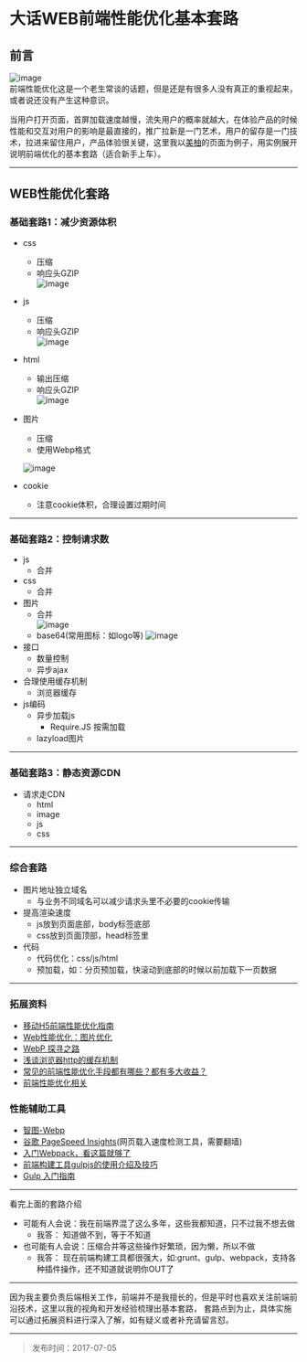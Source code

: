 # 大话WEB前端性能优化基本套路

## 前言   
![image](https://sflaqiu.github.io/imgs/xnyh.jpg)   
前端性能优化这是一个老生常谈的话题，但是还是有很多人没有真正的重视起来，或者说还没有产生这种意识。

当用户打开页面，首屏加载速度越慢，流失用户的概率就越大，在体验产品的时候性能和交互对用户的影响是最直接的，推广拉新是一门艺术，用户的留存是一门技术，拉进来留住用户，产品体验很关键，这里我以[美柚](https://www.meiyou.com/)的页面为例子，用实例展开说明前端优化的基本套路（适合新手上车）。




---


## WEB性能优化套路

### 基础套路1：减少资源体积
* css
    * 压缩 
    * 响应头GZIP    
    ![image](https://sflaqiu.github.io/imgs/cssys.jpg)

* js
    * 压缩 
    * 响应头GZIP   
    ![image](https://sflaqiu.github.io/imgs/jsys.jpg)

* html
    * 输出压缩
    * 响应头GZIP   
    ![image](https://sflaqiu.github.io/imgs/htmlys.jpg)

* 图片
    * 压缩
    * 使用Webp格式   
  
    ![image](https://sflaqiu.github.io/imgs/znt-webp.jpg)   
* cookie
    * 注意cookie体积，合理设置过期时间

---

### 基础套路2：控制请求数

* js
    * 合并
* css
    * 合并 
* 图片
    * 合并    
    ![image](https://sflaqiu.github.io/imgs/tbys.jpg)   
    * base64(常用图标：如logo等)
    ![image](https://sflaqiu.github.io/imgs/basetp.jpg)    
* 接口
    * 数量控制 
    * 异步ajax
* 合理使用缓存机制
    * 浏览器缓存
* js编码
    * 异步加载js
        * Require.JS 按需加载 
    * lazyload图片

---

### 基础套路3：静态资源CDN

* 请求走CDN
    * html
    * image
    * js
    * css

---

### 综合套路  

* 图片地址独立域名
    * 与业务不同域名可以减少请求头里不必要的cookie传输    
* 提高渲染速度
    * js放到页面底部，body标签底部
    * css放到页面顶部，head标签里
* 代码
    * 代码优化：css/js/html
    * 预加载，如：分页预加载，快滚动到底部的时候以前加载下一页数据
 
 ---
 
<!--### 高级套路

* 前后端分离
    * 中间层
        * nodejs服务做分离中间层
        * php服务做中间层
    * 优势
        * 职责更佳清晰，后端只需关注数据层，业务数据逻辑处理
        * 前端可以对数据做逻辑处理，api聚合
        * SEO友好，体验友好，视图模板引擎直接进行数据绑定，可以无需异步加载，浏览器直接渲染

------>

### 拓展资料
* [移动H5前端性能优化指南](https://isux.tencent.com/h5-performance.html)
* [Web性能优化：图片优化](http://www.cnblogs.com/wizcabbit/p/web-image-optimization.html)
* [WebP 探寻之路](http://isux.tencent.com/introduction-of-webp.html)
* [浅谈浏览器http的缓存机制](http://www.cnblogs.com/vajoy/p/5341664.html)
* [常见的前端性能优化手段都有哪些？都有多大收益？](https://www.zhihu.com/question/40505685)
* [前端性能优化相关](https://github.com/wy-ei/notebook/issues/34)

### 性能辅助工具
* [智图-Webp](http://zhitu.isux.us/)
* [谷歌 PageSpeed Insights](https://developers.google.com/speed/pagespeed/)(网页载入速度检测工具，需要翻墙)
* [入门Webpack，看这篇就够了](http://www.jianshu.com/p/42e11515c10f)
* [前端构建工具gulpjs的使用介绍及技巧](http://www.cnblogs.com/2050/p/4198792.html)
* [Gulp 入门指南](https://github.com/nimojs/gulp-book)

---

看完上面的套路介绍
* 可能有人会说：我在前端界混了这么多年，这些我都知道，只不过我不想去做
    * 我答： 知道做不到，等于不知道
* 也可能有人会说：压缩合并等这些操作好繁琐，因为懒，所以不做
    * 我答： 现在前端构建工具都很强大，如:grunt、gulp、webpack，支持各种插件操作，还不知道就说明你OUT了

---

因为我主要负责后端相关工作，前端并不是我擅长的，但是平时也喜欢关注前端前沿技术，这里以我的视角和开发经验梳理出基本套路，
套路点到为止，具体实施可以通过拓展资料进行深入了解，如有疑义或者补充请留言怼。

---

> 发布时间：2017-07-05